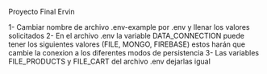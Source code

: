 Proyecto Final Ervin 

1- Cambiar nombre de archivo .env-example por .env y llenar los valores solicitados
2- En el archivo .env la variable DATA_CONNECTION puede tener los siguientes valores (FILE, MONGO, FIREBASE) estos harán que cambie la conexion a los diferentes modos de persistencia
3- Las variables FILE_PRODUCTS y FILE_CART del archivo .env dejarlas igual